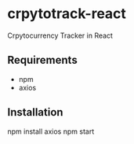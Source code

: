 # crpytotrack-react
Crpytocurrency Tracker in React

## Requirements
- npm
- axios

## Installation
npm install axios
npm start
